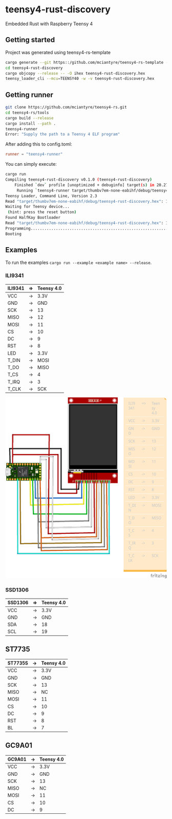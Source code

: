 # teensy4-rust-discovery
Embedded Rust with Raspberry Teensy 4

## Getting started
Project was generated using teensy4-rs-template
```bash
cargo generate --git https::/github.com/mciantyre/teensy4-rs-template --name teensy4-rust-discovery
cd teensy4-rust-discovery
cargo objcopy --release -- -O ihex teensy4-rust-discovery.hex
teensy_loader_cli --mcu=TEENSY40 -w -v teensy4-rust-discovery.hex
```

## Getting runner

```bash
git clone https://github.com/mciantyre/teensy4-rs.git
cd teensy4-rs/tools
cargo build --release
cargo install --path .
teensy4-runner
Error: "Supply the path to a Teensy 4 ELF program"
```

After adding this to config.toml:
```toml
runner = "teensy4-runner"
```

You can simply execute:
```bash
cargo run
Compiling teensy4-rust-discovery v0.1.0 (teensy4-rust-discovery)
    Finished `dev` profile [unoptimized + debuginfo] target(s) in 20.27s
     Running `teensy4-runner target/thumbv7em-none-eabihf/debug/teensy4-rust-discovery`
Teensy Loader, Command Line, Version 2.3
Read "target/thumbv7em-none-eabihf/debug/teensy4-rust-discovery.hex": 129428 bytes, 6.4% usage
Waiting for Teensy device...
 (hint: press the reset button)
Found HalfKay Bootloader
Read "target/thumbv7em-none-eabihf/debug/teensy4-rust-discovery.hex": 129428 bytes, 6.4% usage
Programming...............................................................................................................................
Booting
```

## Examples
To run the examples `cargo run --example <example name> --release`.

### ILI9341
ILI9341 | => | Teensy 4.0
----|----|-----
VCC | -> | 3.3V
GND | -> | GND
SCK | -> | 13
MISO | -> | 12
MOSI | -> | 11
CS | -> | 10
DC | -> | 9
RST | -> | 8
LED | -> | 3.3V
T_DIN | -> | MOSI
T_DO| -> | MISO
T_CS | -> | 4
T_IRQ| -> | 3
T_CLK| -> | SCK

![ILI9341](teensy4_ili9341_bb.png)

### SSD1306
SSD1306 | => | Teensy 4.0
----|----|-----
VCC | -> | 3.3V
GND | -> | GND
SDA | -> | 18
SCL | -> | 19

## ST7735
ST7735S | -> | Teensy 4.0
----|----|-----
VCC | -> | 3.3V
GND | -> | GND
SCK | -> | 13
MISO | -> | NC
MOSI | -> | 11
CS | -> | 10
DC | -> | 9
RST | -> | 8
BL | -> | 7

## GC9A01
GC9A01 | -> | Teensy 4.0
----|----|-----
VCC | -> | 3.3V
GND | -> | GND
SCK | -> | 13
MISO | -> | NC
MOSI | -> | 11
CS | -> | 10
DC | -> | 9